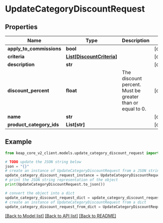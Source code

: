 # UpdateCategoryDiscountRequest


## Properties

Name | Type | Description | Notes
------------ | ------------- | ------------- | -------------
**apply_to_commissions** | **bool** |  | [optional] 
**criteria** | [**List[DiscountCriteria]**](DiscountCriteria.md) |  | [optional] 
**description** | **str** |  | [optional] 
**discount_percent** | **float** | The discount percent. Must be greater than or equal to 0. | [optional] 
**name** | **str** |  | [optional] 
**product_category_ids** | **List[str]** |  | [optional] 

## Example

```python
from keap_core_v2_client.models.update_category_discount_request import UpdateCategoryDiscountRequest

# TODO update the JSON string below
json = "{}"
# create an instance of UpdateCategoryDiscountRequest from a JSON string
update_category_discount_request_instance = UpdateCategoryDiscountRequest.from_json(json)
# print the JSON string representation of the object
print(UpdateCategoryDiscountRequest.to_json())

# convert the object into a dict
update_category_discount_request_dict = update_category_discount_request_instance.to_dict()
# create an instance of UpdateCategoryDiscountRequest from a dict
update_category_discount_request_from_dict = UpdateCategoryDiscountRequest.from_dict(update_category_discount_request_dict)
```
[[Back to Model list]](../README.md#documentation-for-models) [[Back to API list]](../README.md#documentation-for-api-endpoints) [[Back to README]](../README.md)


